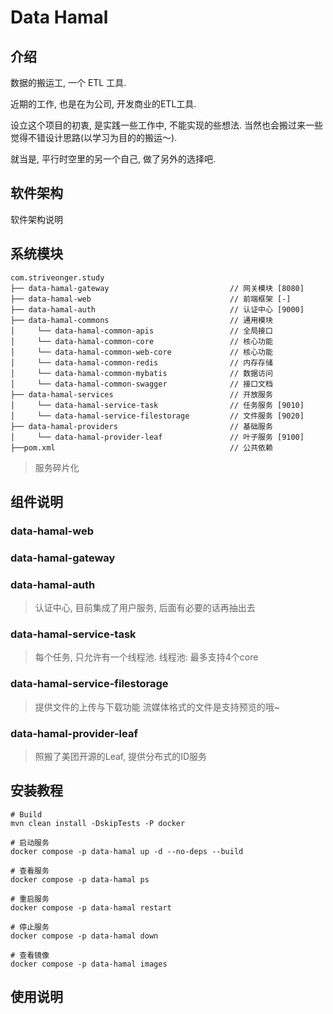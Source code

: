 # Data Hamal

## 介绍

数据的搬运工, 一个 ETL 工具.

近期的工作, 也是在为公司, 开发商业的ETL工具. 

设立这个项目的初衷, 是实践一些工作中, 不能实现的些想法. 当然也会搬过来一些觉得不错设计思路(以学习为目的的搬运～). 

就当是, 平行时空里的另一个自己, 做了另外的选择吧.

## 软件架构

软件架构说明

## 系统模块

~~~
com.striveonger.study
├── data-hamal-gateway                           // 网关模块 [8080]
├── data-hamal-web                               // 前端框架 [-]
├── data-hamal-auth                              // 认证中心 [9000]
├── data-hamal-commons                           // 通用模块
│     └── data-hamal-common-apis                 // 全局接口
│     └── data-hamal-common-core                 // 核心功能
│     └── data-hamal-common-web-core             // 核心功能
│     └── data-hamal-common-redis                // 内存存储
│     └── data-hamal-common-mybatis              // 数据访问
│     └── data-hamal-common-swagger              // 接口文档
├── data-hamal-services                          // 开放服务
│     └── data-hamal-service-task                // 任务服务 [9010]
│     └── data-hamal-service-filestorage         // 文件服务 [9020]
├── data-hamal-providers                         // 基础服务
│     └── data-hamal-provider-leaf               // 叶子服务 [9100]
├──pom.xml                                       // 公共依赖
~~~

>   服务碎片化

## 组件说明

### data-hamal-web

### data-hamal-gateway


### data-hamal-auth
> 认证中心, 目前集成了用户服务, 后面有必要的话再抽出去


### data-hamal-service-task
>   每个任务, 只允许有一个线程池.
>   线程池: 最多支持4个core

### data-hamal-service-filestorage
>   提供文件的上传与下载功能
>   流媒体格式的文件是支持预览的哦~

### data-hamal-provider-leaf
> 照搬了美团开源的Leaf, 提供分布式的ID服务

## 安装教程

```shell
# Build 
mvn clean install -DskipTests -P docker

# 启动服务
docker compose -p data-hamal up -d --no-deps --build

# 查看服务
docker compose -p data-hamal ps

# 重启服务
docker compose -p data-hamal restart

# 停止服务
docker compose -p data-hamal down

# 查看镜像
docker compose -p data-hamal images

```

## 使用说明
